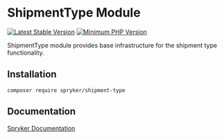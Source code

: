 # ShipmentType Module
[![Latest Stable Version](https://poser.pugx.org/spryker/shipment-type/v/stable.svg)](https://packagist.org/packages/spryker/shipment-type)
[![Minimum PHP Version](https://img.shields.io/badge/php-%3E%3D%208.0-8892BF.svg)](https://php.net/)

ShipmentType module provides base infrastructure for the shipment type functionality.

## Installation

```
composer require spryker/shipment-type
```

## Documentation

[Spryker Documentation](https://docs.spryker.com)
